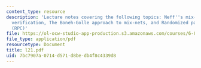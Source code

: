 ```yaml
---
content_type: resource
description: 'Lecture notes covering the following topics: Neff''s mix-net, Batch
  verification, The Boneh-Golle approach to mix-nets, and Randomized partial checking
  (RPC)'
file: https://ol-ocw-studio-app-production.s3.amazonaws.com/courses/6-897-selected-topics-in-cryptography-spring-2004/7bc7907a0714d571d8bedb4f8c4339d8_l21.pdf
file_type: application/pdf
resourcetype: Document
title: l21.pdf
uid: 7bc7907a-0714-d571-d8be-db4f8c4339d8
---
```

